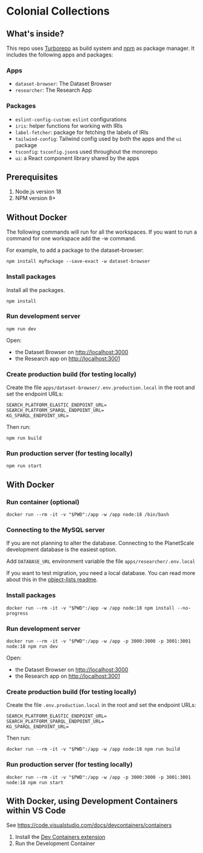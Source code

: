 # Colonial Collections

## What's inside?

This repo uses [Turborepo](https://turbo.build/) as build system and [npm](https://www.npmjs.com/) as package manager. It includes the following apps and packages:

### Apps

- `dataset-browser`: The Dataset Browser
- `researcher`: The Research App

### Packages

- `eslint-config-custom`: `eslint` configurations
- `iris`: helper functions for working with IRIs
- `label-fetcher`: package for fetching the labels of IRIs
- `tailwind-config`: Tailwind config used by both the apps and the `ui` package
- `tsconfig`: `tsconfig.json`s used throughout the monorepo
- `ui`: a React component library shared by the apps

## Prerequisites

1. Node.js version 18
1. NPM version 8+

## Without Docker

The following commands will run for all the workspaces. If you want to run a command for one workspace add the -w command.

For example, to add a package to the dataset-browser:

    npm install myPackage --save-exact -w dataset-browser

### Install packages

Install all the packages.

    npm install

### Run development server

    npm run dev

Open:

- the Dataset Browser on [http://localhost:3000](http://localhost:3000)
- the Research app on [http://localhost:3001](http://localhost:3001)

### Create production build (for testing locally)

Create the file `apps/dataset-browser/.env.production.local` in the root and set the endpoint URLs:

    SEARCH_PLATFORM_ELASTIC_ENDPOINT_URL=
    SEARCH_PLATFORM_SPARQL_ENDPOINT_URL=
    KG_SPARQL_ENDPOINT_URL=

Then run:

    npm run build

### Run production server (for testing locally)

    npm run start

## With Docker

### Run container (optional)

    docker run --rm -it -v "$PWD":/app -w /app node:18 /bin/bash

### Connecting to the MySQL server

If you are not planning to alter the database. Connecting to the PlanetScale development database is the easiest option.

Add `DATABASE_URL` environment variable the file `apps/researcher/.env.local`

If you want to test migration, you need a local database. You can read more about this in the [object-lists readme](packages/object-lists/README.md).


### Install packages

    docker run --rm -it -v "$PWD":/app -w /app node:18 npm install --no-progress

### Run development server

    docker run --rm -it -v "$PWD":/app -w /app -p 3000:3000 -p 3001:3001 node:18 npm run dev

Open:

- the Dataset Browser on [http://localhost:3000](http://localhost:3000)
- the Research app on [http://localhost:3001](http://localhost:3001)

### Create production build (for testing locally)

Create the file `.env.production.local` in the root and set the endpoint URLs:

    SEARCH_PLATFORM_ELASTIC_ENDPOINT_URL=
    SEARCH_PLATFORM_SPARQL_ENDPOINT_URL=
    KG_SPARQL_ENDPOINT_URL=

Then run:

    docker run --rm -it -v "$PWD":/app -w /app node:18 npm run build

### Run production server (for testing locally)

    docker run --rm -it -v "$PWD":/app -w /app -p 3000:3000 -p 3001:3001 node:18 npm run start

## With Docker, using Development Containers within VS Code

See https://code.visualstudio.com/docs/devcontainers/containers

1. Install the [Dev Containers extension](https://code.visualstudio.com/docs/devcontainers/tutorial#_install-the-extension)
2. Run the Development Container
